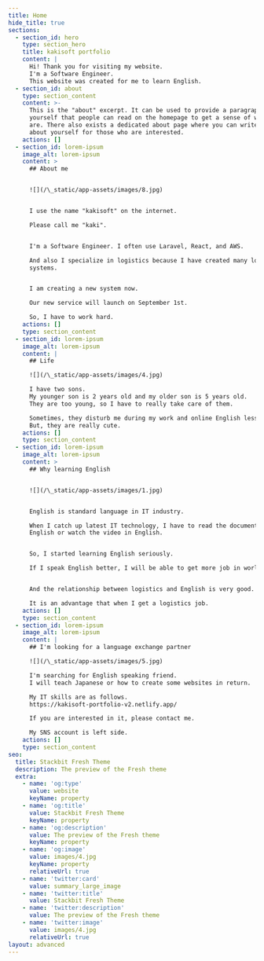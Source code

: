 ```yaml
---
title: Home
hide_title: true
sections:
  - section_id: hero
    type: section_hero
    title: kakisoft portfolio
    content: |
      Hi! Thank you for visiting my website.
      I'm a Software Engineer.
      This website was created for me to learn English.
  - section_id: about
    type: section_content
    content: >-
      This is the "about" excerpt. It can be used to provide a paragraph about
      yourself that people can read on the homepage to get a sense of who you
      are. There also exists a dedicated about page where you can write more
      about yourself for those who are interested.
    actions: []
  - section_id: lorem-ipsum
    image_alt: lorem-ipsum
    content: >
      ## About me


      ![](/\_static/app-assets/images/8.jpg)


      I use the name "kakisoft" on the internet.

      Please call me "kaki".


      I'm a Software Engineer. I often use Laravel, React, and AWS.

      And also I specialize in logistics because I have created many logistics
      systems.


      I am creating a new system now.

      Our new service will launch on September 1st.

      So, I have to work hard.
    actions: []
    type: section_content
  - section_id: lorem-ipsum
    image_alt: lorem-ipsum
    content: |
      ## Life

      ![](/\_static/app-assets/images/4.jpg)

      I have two sons.
      My younger son is 2 years old and my older son is 5 years old.
      They are too young, so I have to really take care of them.

      Sometimes, they disturb me during my work and online English lesson.
      But, they are really cute.
    actions: []
    type: section_content
  - section_id: lorem-ipsum
    image_alt: lorem-ipsum
    content: >
      ## Why learning English


      ![](/\_static/app-assets/images/1.jpg)


      English is standard language in IT industry.

      When I catch up latest IT technology, I have to read the document in
      English or watch the video in English.


      So, I started learning English seriously.

      If I speak English better, I will be able to get more job in world wide.


      And the relationship between logistics and English is very good.

      It is an advantage that when I get a logistics job.
    actions: []
    type: section_content
  - section_id: lorem-ipsum
    image_alt: lorem-ipsum
    content: |
      ## I'm looking for a language exchange partner

      ![](/\_static/app-assets/images/5.jpg)

      I'm searching for English speaking friend.
      I will teach Japanese or how to create some websites in return.

      My IT skills are as follows.  
      https://kakisoft-portfolio-v2.netlify.app/

      If you are interested in it, please contact me.

      My SNS account is left side.
    actions: []
    type: section_content
seo:
  title: Stackbit Fresh Theme
  description: The preview of the Fresh theme
  extra:
    - name: 'og:type'
      value: website
      keyName: property
    - name: 'og:title'
      value: Stackbit Fresh Theme
      keyName: property
    - name: 'og:description'
      value: The preview of the Fresh theme
      keyName: property
    - name: 'og:image'
      value: images/4.jpg
      keyName: property
      relativeUrl: true
    - name: 'twitter:card'
      value: summary_large_image
    - name: 'twitter:title'
      value: Stackbit Fresh Theme
    - name: 'twitter:description'
      value: The preview of the Fresh theme
    - name: 'twitter:image'
      value: images/4.jpg
      relativeUrl: true
layout: advanced
---
```


